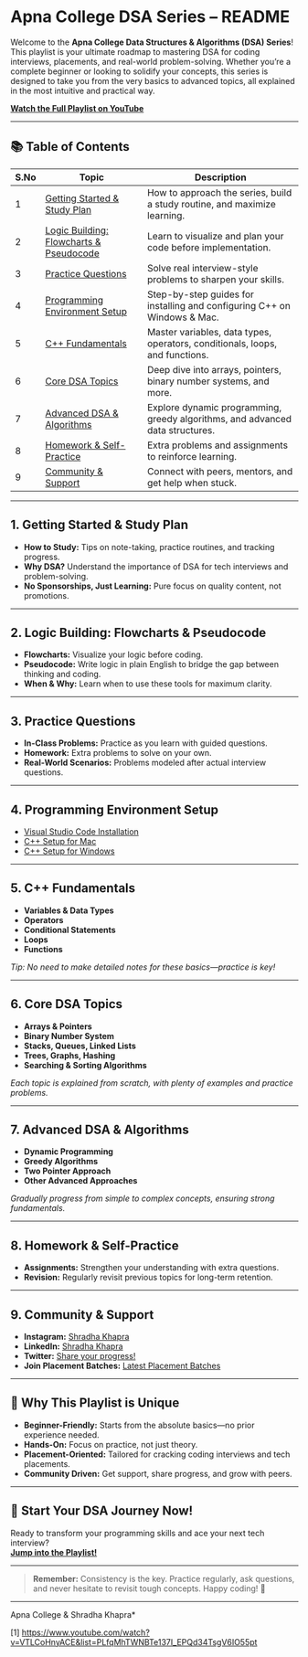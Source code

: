# Apna College DSA Series – README

Welcome to the **Apna College Data Structures & Algorithms (DSA) Series**! This playlist is your ultimate roadmap to mastering DSA for coding interviews, placements, and real-world problem-solving. Whether you’re a complete beginner or looking to solidify your concepts, this series is designed to take you from the very basics to advanced topics, all explained in the most intuitive and practical way.

[**Watch the Full Playlist on YouTube**](https://www.youtube.com/playlist?list=PLfqMhTWNBTe137I_EPQd34TsgV6IO55pt)

---

## 📚 Table of Contents

| S.No | Topic | Description |
|------|-------|-------------|
| 1 | [Getting Started & Study Plan](#1-getting-started--study-plan) | How to approach the series, build a study routine, and maximize learning. |
| 2 | [Logic Building: Flowcharts & Pseudocode](#2-logic-building-flowcharts--pseudocode) | Learn to visualize and plan your code before implementation. |
| 3 | [Practice Questions](#3-practice-questions) | Solve real interview-style problems to sharpen your skills. |
| 4 | [Programming Environment Setup](#4-programming-environment-setup) | Step-by-step guides for installing and configuring C++ on Windows & Mac. |
| 5 | [C++ Fundamentals](#5-c-fundamentals) | Master variables, data types, operators, conditionals, loops, and functions. |
| 6 | [Core DSA Topics](#6-core-dsa-topics) | Deep dive into arrays, pointers, binary number systems, and more. |
| 7 | [Advanced DSA & Algorithms](#7-advanced-dsa--algorithms) | Explore dynamic programming, greedy algorithms, and advanced data structures. |
| 8 | [Homework & Self-Practice](#8-homework--self-practice) | Extra problems and assignments to reinforce learning. |
| 9 | [Community & Support](#9-community--support) | Connect with peers, mentors, and get help when stuck. |

---

## 1. Getting Started & Study Plan

- **How to Study:** Tips on note-taking, practice routines, and tracking progress.
- **Why DSA?** Understand the importance of DSA for tech interviews and problem-solving.
- **No Sponsorships, Just Learning:** Pure focus on quality content, not promotions.

---

## 2. Logic Building: Flowcharts & Pseudocode

- **Flowcharts:** Visualize your logic before coding.
- **Pseudocode:** Write logic in plain English to bridge the gap between thinking and coding.
- **When & Why:** Learn when to use these tools for maximum clarity.

---

## 3. Practice Questions

- **In-Class Problems:** Practice as you learn with guided questions.
- **Homework:** Extra problems to solve on your own.
- **Real-World Scenarios:** Problems modeled after actual interview questions.

---

## 4. Programming Environment Setup

- [Visual Studio Code Installation](https://www.youtube.com/watch?v=bN6DE-4uFNo)
- [C++ Setup for Mac](https://youtube.com/watch?v=varXreLWPRo)
- [C++ Setup for Windows](https://www.youtube.com/watch?v=0yn7irrHzM8)

---

## 5. C++ Fundamentals

- **Variables & Data Types**
- **Operators**
- **Conditional Statements**
- **Loops**
- **Functions**

*Tip: No need to make detailed notes for these basics—practice is key!*

---

## 6. Core DSA Topics

- **Arrays & Pointers**
- **Binary Number System**
- **Stacks, Queues, Linked Lists**
- **Trees, Graphs, Hashing**
- **Searching & Sorting Algorithms**

*Each topic is explained from scratch, with plenty of examples and practice problems.*

---

## 7. Advanced DSA & Algorithms

- **Dynamic Programming**
- **Greedy Algorithms**
- **Two Pointer Approach**
- **Other Advanced Approaches**

*Gradually progress from simple to complex concepts, ensuring strong fundamentals.*

---

## 8. Homework & Self-Practice

- **Assignments:** Strengthen your understanding with extra questions.
- **Revision:** Regularly revisit previous topics for long-term retention.

---

## 9. Community & Support

- **Instagram:** [Shradha Khapra](https://www.instagram.com/shradhakhapra)
- **LinkedIn:** [Shradha Khapra](https://www.linkedin.com/in/shradha-khapra/)
- **Twitter:** [Share your progress!](https://x.com/ShradhaKhapra_)
- **Join Placement Batches:** [Latest Placement Batches](https://linktr.ee/apnacollege.in)

---

## 🚀 Why This Playlist is Unique

- **Beginner-Friendly:** Starts from the absolute basics—no prior experience needed.
- **Hands-On:** Focus on practice, not just theory.
- **Placement-Oriented:** Tailored for cracking coding interviews and tech placements.
- **Community Driven:** Get support, share progress, and grow with peers.

---

## 🌟 Start Your DSA Journey Now!

Ready to transform your programming skills and ace your next tech interview?  
[**Jump into the Playlist!**](https://www.youtube.com/playlist?list=PLfqMhTWNBTe137I_EPQd34TsgV6IO55pt)

---

> **Remember:** Consistency is the key. Practice regularly, ask questions, and never hesitate to revisit tough concepts. Happy coding! 🚀

---

 Apna College & Shradha Khapra*

[1] https://www.youtube.com/watch?v=VTLCoHnyACE&list=PLfqMhTWNBTe137I_EPQd34TsgV6IO55pt